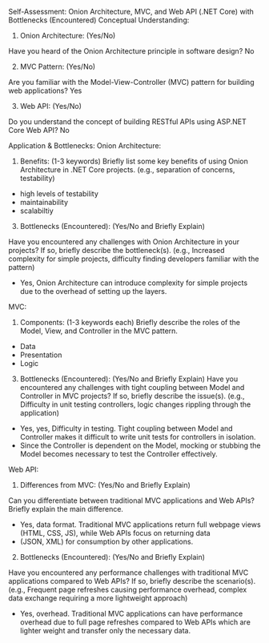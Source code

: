 Self-Assessment: Onion Architecture, MVC, and Web API (.NET Core) with Bottlenecks (Encountered)
Conceptual Understanding:
 
1. Onion Architecture: (Yes/No) 
 
Have you heard of the Onion Architecture principle in software design? No
 
 
 
2. MVC Pattern: (Yes/No) 
 
Are you familiar with the Model-View-Controller (MVC) pattern for building web applications? Yes
 
 
 
3. Web API: (Yes/No) 
 
Do you understand the concept of building RESTful APIs using ASP.NET Core Web API? No
 
 
 

Application & Bottlenecks:
Onion Architecture:
 
 
1. Benefits: (1-3 keywords)
Briefly list some key benefits of using Onion Architecture in .NET Core projects. (e.g., separation of concerns, testability)
- high levels of testability
- maintainability
- scalabiltiy
 
 
 
 
3. Bottlenecks (Encountered): (Yes/No and Briefly Explain)
 
Have you encountered any challenges with Onion Architecture in your projects? If so, briefly describe the bottleneck(s). 
(e.g., Increased complexity for simple projects, difficulty finding developers familiar with the pattern)

- Yes, Onion Architecture can introduce complexity for simple projects due to the overhead of setting up the layers.
 
 
 

MVC:
 
 
1. Components: (1-3 keywords each)
Briefly describe the roles of the Model, View, and Controller in the MVC pattern.
- Data
- Presentation
- Logic
 
 
 
 
3. Bottlenecks (Encountered): (Yes/No and Briefly Explain)
Have you encountered any challenges with tight coupling between Model and Controller in MVC projects? If so, briefly describe the issue(s).
(e.g., Difficulty in unit testing controllers, logic changes rippling through the application)

- Yes, yes, Difficulty in testing. Tight coupling between Model and Controller makes it difficult to write unit tests for controllers in isolation.
- Since the Controller is dependent on the Model, mocking or stubbing the Model becomes necessary to test the Controller effectively.
 
 
 

Web API:
 
1. Differences from MVC: (Yes/No and Briefly Explain)
 
 
Can you differentiate between traditional MVC applications and Web APIs? Briefly explain the main difference.
- Yes, data format. Traditional MVC applications return full webpage views (HTML, CSS, JS), while Web APIs focus on returning data
- (JSON, XML) for consumption by other applications.
 
 
2. Bottlenecks (Encountered): (Yes/No and Briefly Explain)

Have you encountered any performance challenges with traditional MVC applications compared to Web APIs? If so, briefly describe the scenario(s). 
(e.g., Frequent page refreshes causing performance overhead, complex data exchange requiring a more lightweight approach)

- Yes, overhead. Traditional MVC applications can have performance overhead due to full page refreshes compared to Web APIs which are lighter weight and transfer only the necessary data.
